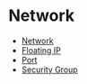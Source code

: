 # Network

* [Network](./network.md)
* [Floating IP](./fip.md)
* [Port](./port.md)
* [Security Group](./sg.md)
   
